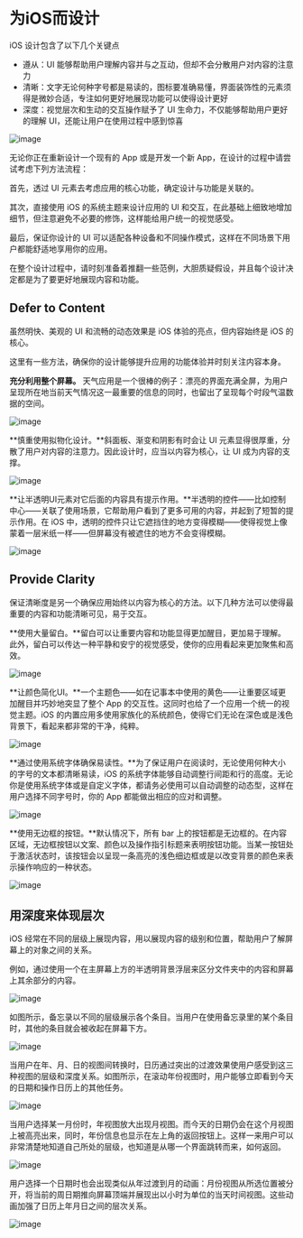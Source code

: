 # 为iOS而设计
iOS 设计包含了以下几个关键点

- 遵从：UI 能够帮助用户理解内容并与之互动，但却不会分散用户对内容的注意力
- 清晰：文字无论何种字号都是易读的，图标要准确易懂，界面装饰性的元素须得是微妙合适，专注如何更好地展现功能可以使得设计更好
- 深度：视觉层次和生动的交互操作赋予了 UI 生命力，不仅能够帮助用户更好的理解 UI，还能让用户在使用过程中感到惊喜

![image](images/weather_app_7_2x.png)

无论你正在重新设计一个现有的 App 或是开发一个新 App，在设计的过程中请尝试考虑下列方法流程：

首先，透过 UI 元素去考虑应用的核心功能，确定设计与功能是关联的。

其次，直接使用 iOS 的系统主题来设计应用的 UI 和交互，在此基础上细致地增加细节，但注意避免不必要的修饰，这样能给用户统一的视觉感受。

最后，保证你设计的 UI 可以适配各种设备和不同操作模式，这样在不同场景下用户都能舒适地享用你的应用。

在整个设计过程中，请时刻准备着推翻一些范例，大胆质疑假设，并且每个设计决定都是为了要更好地展现内容和功能。

## Defer to Content

虽然明快、美观的 UI 和流畅的动态效果是 iOS 体验的亮点，但内容始终是 iOS 的核心。

这里有一些方法，确保你的设计能够提升应用的功能体验并时刻关注内容本身。

**充分利用整个屏幕。** 天气应用是一个很棒的例子：漂亮的界面充满全屏，为用户呈现所在地当前天气情况这一最重要的信息的同时，也留出了呈现每个时段气温数据的空间。

![image](images/weather_focus_2x.png)

**慎重使用拟物化设计。**斜面板、渐变和阴影有时会让 UI 元素显得很厚重，分散了用户对内容的注意力。因此设计时，应当以内容为核心，让 UI 成为内容的支撑。

![image](images/restrain_visual_indicators_2x.png)


**让半透明UI元素对它后面的内容具有提示作用。**半透明的控件——比如控制中心——关联了使用场景，它帮助用户看到了更多可用的内容，并起到了短暂的提示作用。在 iOS 中，透明的控件只让它遮挡住的地方变得模糊——使得视觉上像蒙着一层米纸一样——但屏幕没有被遮住的地方不会变得模糊。

![image](images/embrace_translucency_2x.png)

## Provide Clarity

保证清晰度是另一个确保应用始终以内容为核心的方法。以下几种方法可以使得最重要的内容和功能清晰可见，易于交互。


**使用大量留白。**留白可以让重要内容和功能显得更加醒目，更加易于理解。此外，留白可以传达一种平静和安宁的视觉感受，使你的应用看起来更加聚焦和高效。

![image](images/use_white_space_2x.png)

**让颜色简化UI。**一个主题色——如在记事本中使用的黄色——让重要区域更加醒目并巧妙地突显了整个 App 的交互性。这同时也给了一个应用一个统一的视觉主题。iOS 的内置应用多使用家族化的系统颜色，使得它们无论在深色或是浅色背景下，看起来都非常的干净，纯粹。

![image](images/notes_color_2x.png)


**通过使用系统字体确保易读性。**为了保证用户在阅读时，无论使用何种大小的字号的文本都清晰易读，iOS 的系统字体能够自动调整行间距和行的高度。无论你是使用系统字体或是自定义字体，都请务必使用可以自动调整的动态型，这样在用户选择不同字号时，你的 App 都能做出相应的应对和调整。

![image](images/mail_message_fonts_2x.png)

**使用无边框的按钮。**默认情况下，所有 bar 上的按钮都是无边框的。在内容区域，无边框按钮以文案、颜色以及操作指引标题来表明按钮功能。当某一按钮处于激活状态时，该按钮会以呈现一条高亮的浅色细边框或是以改变背景的颜色来表示操作响应的一种状态。

![image](images/contact_card_2x.png)

## 用深度来体现层次

iOS 经常在不同的层级上展现内容，用以展现内容的级别和位置，帮助用户了解屏幕上的对象之间的关系。

例如，通过使用一个在主屏幕上方的半透明背景浮层来区分文件夹中的内容和屏幕上其余部分的内容。

![image](images/folder_2x.png)

如图所示，备忘录以不同的层级展示各个条目。当用户在使用备忘录里的某个条目时，其他的条目就会被收起在屏幕下方。

![image](images/layered-reminders_2x.png)


当用户在年、月、日的视图间转换时，日历通过突出的过渡效果使用户感受到这三种视图的层级和深度关系。如图所示，在滚动年份视图时，用户能够立即看到今天的日期和操作日历上的其他任务。

![image](images/cal_year_2x.png)

当用户选择某一月份时，年视图放大出现月视图。而今天的日期仍会在这个月视图上被高亮出来，同时，年份信息也显示在左上角的返回按钮上。这样一来用户可以非常清楚地知道自己所处的层级，也知道是从哪一个界面跳转而来，如何返回。

![image](images/cal_month_2x.png)


用户选择一个日期时也会出现类似从年过渡到月的动画：月份视图从所选位置被分开，将当前的周日期推向屏幕顶端并展现出以小时为单位的当天时间视图。这些动画加强了日历上年月日之间的层次关系。

![image](images/cal_day_2x.png)
